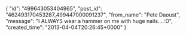  {
   "id": "499643053404965",
   "post_id": "462493170453287_499447000091237",
   "from_name": "Pete Daoust",
   "message": "I ALWAYS wear a hammer on me with huge nails....:D",
   "created_time": "2013-04-04T20:26:45+0000"
 }

